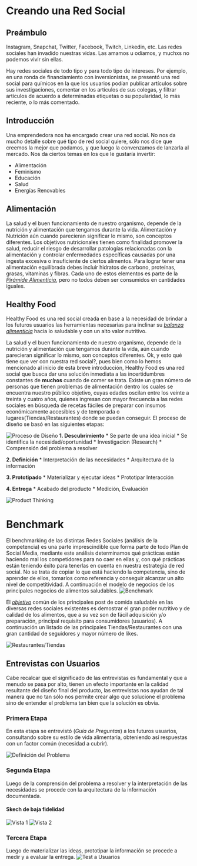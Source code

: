 # Creando una Red Social

## Preámbulo

Instagram, Snapchat, Twitter, Facebook, Twitch, Linkedin, etc. Las redes
sociales han invadido nuestras vidas. Las amamos u odiamos, y muchxs no podemos
vivir sin ellas.

Hay redes sociales de todo tipo y para todo tipo de intereses. Por ejemplo,
en una ronda de financiamiento con inversionistas, se presentó una red social
para químicos en la que los usuarios podían publicar artículos sobre sus
investigaciones, comentar en los artículos de sus colegas, y filtrar artículos
de acuerdo a determinadas etiquetas o su popularidad, lo más reciente, o lo
más comentado.

## Introducción

Una emprendedora nos ha encargado crear una red social. No nos da mucho detalle
sobre qué tipo de red social quiere, sólo nos dice que creemos la mejor que
podamos, y que luego la convenzamos de lanzarla al mercado. Nos da ciertos temas
en los que le gustaría invertir:

* Alimentación
* Feminismo
* Educación
* Salud
* Energías Renovables

## Alimentación

La salud y el buen funcionamiento de nuestro organismo, depende de la nutrición y alimentación que tengamos durante la vida. Alimentación y Nutrición aún cuando parecieran significar lo mismo, son conceptos diferentes.
Los objetivos nutricionales tienen como finalidad promover la salud, reducir el riesgo de desarrollar patologías relacionadas con la alimentación y controlar enfermedades específicas causadas por una ingesta excesiva o insuficiente de ciertos alimentos.
Para lograr tener una alimentación equilibrada debes incluir hidratos de carbono, proteínas, grasas, vitaminas y fibras. Cada uno de estos elementos es parte de la [_Pirámide Alimenticia_](https://do1pouckcwxot.cloudfront.net/mexico/uploads/2018/02/17162821/piramide1.jpg), pero no todos deben ser consumidos en cantidades iguales.

## Healthy Food

Healthy Food es una red social creada en base a la necesidad de brindar a los futuros usuarios las herramientas necesarias para inclinar su [_balanza alimenticia_](http://blog.pindapps.com/wp-content/uploads/2012/12/balanza.png) hacia lo saludable y con un alto valor nutritivo.

La salud y el buen funcionamiento de nuestro organismo, depende de la nutrición y alimentación que tengamos durante la vida, aún cuando parecieran significar lo mismo, son conceptos diferentes.
Ok, y esto qué tiene que ver con nuestra red social?, pues bien como lo hemos mencionado al inicio de esta breve introducción, Healthy Food es una red social que busca dar una solución inmediata a las incertidumbres constantes de **muchos** cuando de comer se trata. Existe un gran número de personas que tienen problemas de alimentación dentro los cuales se encuentra nuestro público objetivo, cuyas edades oscilan entre los veinte a treinta y cuatro años, quienes ingresan con mayor frecuencia a las redes sociales en búsqueda de recetas fáciles de preparar con insumos económicamente accesibles y de temporada o lugares(Tiendas/Restaurantes) donde se puedan conseguir.
El proceso de diseño se basó en las siguientes etapas:

![Proceso de Diseño](dist/img/Captura.PNG)
**1. Descubrimiento**
    * Se parte de una idea inicial
    * Se identifica la necesidad/oportunidad
    * Investigacion (Research)
    * Comprensión del problema a resolver

**2. Definición**
    * Interpretación de las necesidades
    * Arquitectura de la información

**3. Prototipado**
    * Materializar y ejecutar ideas
    * Prototipar Interacción

**4. Entrega**
    * Acabado del producto
    * Medición, Evaluación

![Product Thinking](dist/img/ProductThinking.png)

# Benchmark
El benchmarking de las distintas Redes Sociales (análisis de la competencia) es una parte imprescindible que forma parte de todo Plan de Social Media, mediante este análisis determinamos qué prácticas están haciendo mal los competidores para no caer en ellas y, con qué prácticas están teniendo éxito para tenerlas en cuenta en nuestra estrategia de red social. No se trata de copiar lo que está haciendo la competencia, sino de aprender de ellos, tomarlos como referencia y conseguir alcanzar un alto nivel de competitividad.  A continuación el modelo de negocios de los principales negocios de alimentos saludables.
![Benchmark](dist/img/Lienzo.png)

El [_objetivo_](https://github.com/RosemarieLopHu/lim-2018-05-bc-core-am-socialnetwork/blob/Prueba2/dist/img/Objetivo.PNG) común de los principales post de comida saludable en las diversas redes sociales existentes es demostrar el gran poder nutritivo y de calidad de los alimentos, que a su vez son de fácil adquisición y/o preparación, principal requisito para consumidores (usuarios). A continuación un listado de las principales Tiendas/Restaurantes con una gran cantidad de seguidores y mayor número de likes.

![Restaurantes/Tiendas](dist/img/Tabla.png)

## Entrevistas con Usuarios
Cabe recalcar que el significado de las entrevistas es fundamental y que a menudo se pasa por alto, tienen un efecto importante en la calidad resultante del diseño final del producto, las entrevistas nos ayudan de tal manera que no tan sólo nos permite crear algo que solucione el problema sino de entender el problema tan bien que la solución es obvia. 

### Primera Etapa
En esta etapa se entrevistó (_Guía de Preguntas_) a los futuros usuarios, consultando sobre su estilo de vida alimentaria, obteniendo así respuestas con un factor común (necesidad a cubrir).

![Definición del Problema](dist/img/Problm.jpg)

### Segunda Etapa
Luego de la comprensión del problema a resolver y la interpretación de las necesidades se procede con la arquitectura de la información documentada.

#### Skech de baja fidelidad

![Vista 1](dist/img/skech1.jpg)
![Vista 2](dist/img/skech2.jpg)

### Tercera Etapa
Luego de materializar las ideas, prototipar la información se procede a medir y a evaluar la entrega.
![Test a Usuarios](dist/img/interview.png)